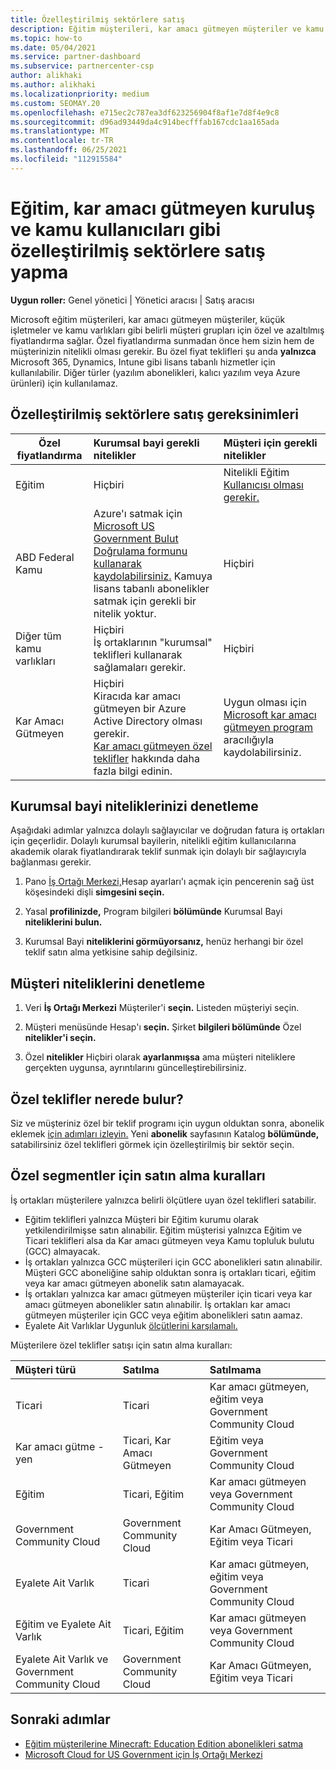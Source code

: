 ```yaml
---
title: Özelleştirilmiş sektörlere satış
description: Eğitim müşterileri, kar amacı gütmeyen müşteriler ve kamu kullanıcıları dahil olmak üzere belirli müşteri grupları için Microsoft'un özel, azaltılmış fiyatlandırması hakkında bilgi edinin.
ms.topic: how-to
ms.date: 05/04/2021
ms.service: partner-dashboard
ms.subservice: partnercenter-csp
author: alikhaki
ms.author: alikhaki
ms.localizationpriority: medium
ms.custom: SEOMAY.20
ms.openlocfilehash: e715ec2c787ea3df623256904f8af1e7d8f4e9c8
ms.sourcegitcommit: d96ad93449da4c914becfffab167cdc1aa165ada
ms.translationtype: MT
ms.contentlocale: tr-TR
ms.lasthandoff: 06/25/2021
ms.locfileid: "112915584"
---
```

# <a name="sell-to-specialized-industries-like-education-non-profit-and-government-users"></a>Eğitim, kar amacı gütmeyen kuruluş ve kamu kullanıcıları gibi özelleştirilmiş sektörlere satış yapma

**Uygun roller:** Genel yönetici | Yönetici aracısı | Satış aracısı

Microsoft eğitim müşterileri, kar amacı gütmeyen müşteriler, küçük işletmeler ve kamu varlıkları gibi belirli müşteri grupları için özel ve azaltılmış fiyatlandırma sağlar. Özel fiyatlandırma sunmadan önce hem sizin hem de müşterinizin nitelikli olması gerekir. Bu özel fiyat teklifleri şu anda **yalnızca** Microsoft 365, Dynamics, Intune gibi lisans tabanlı hizmetler için kullanılabilir. Diğer türler (yazılım abonelikleri, kalıcı yazılım veya Azure ürünleri) için kullanılamaz.

## <a name="requirements-to-sell-to-specialized-industries"></a>Özelleştirilmiş sektörlere satış gereksinimleri

|**Özel fiyatlandırma**   |**Kurumsal bayi gerekli nitelikler**   |**Müşteri için gerekli nitelikler**   |
|----------------------------|:---------------------------------|:------------------------------------------|
|Eğitim   |Hiçbiri   | Nitelikli Eğitim [Kullanıcısı olması gerekir.](https://www.microsoftvolumelicensing.com/DocumentSearch.aspx?Mode=3&DocumentTypeId=7)   |
| ABD Federal Kamu   |Azure'ı satmak için [Microsoft US Government Bulut Doğrulama formunu kullanarak kaydolabilirsiniz.](https://azuregov.microsoft.com/csp) Kamuya lisans tabanlı abonelikler satmak için gerekli bir nitelik yoktur.|   Hiçbiri|
| Diğer tüm kamu varlıkları | Hiçbiri<br />İş ortaklarının "kurumsal" teklifleri kullanarak sağlamaları gerekir. | Hiçbiri
|Kar Amacı Gütmeyen  |Hiçbiri<br/> Kiracıda kar amacı gütmeyen bir Azure Active Directory olması gerekir.<br/> [Kar amacı gütmeyen özel teklifler](https://assetsprod.microsoft.com/mpn/nonprofit-skus-in-csp-faq.pdf) hakkında daha fazla bilgi edinin.   |Uygun olması için [Microsoft kar amacı gütmeyen program](https://nonprofit.microsoft.com/#/register) aracılığıyla kaydolabilirsiniz.   |

## <a name="check-your-reseller-qualifications"></a>Kurumsal bayi niteliklerinizi denetleme

Aşağıdaki adımlar yalnızca dolaylı sağlayıcılar ve doğrudan fatura iş ortakları için geçerlidir. Dolaylı kurumsal bayilerin, nitelikli eğitim kullanıcılarına akademik olarak fiyatlandırarak teklif sunmak için dolaylı bir sağlayıcıyla bağlanması gerekir.

1. Pano [İş Ortağı Merkezi,](https://partner.microsoft.com/dashboard)Hesap ayarları'ı açmak için pencerenin sağ üst köşesindeki dişli **simgesini seçin.**

2. Yasal **profilinizde,** Program bilgileri **bölümünde** Kurumsal Bayi **niteliklerini bulun.**

3. Kurumsal Bayi **niteliklerini görmüyorsanız,** henüz herhangi bir özel teklif satın alma yetkisine sahip değilsiniz.

## <a name="check-the-customer-qualifications"></a>Müşteri niteliklerini denetleme

1. Veri **İş Ortağı Merkezi** Müşteriler'i **seçin.** Listeden müşteriyi seçin.

2. Müşteri menüsünde Hesap'ı **seçin.** Şirket **bilgileri bölümünde** Özel **nitelikler'i seçin.**

3. Özel **nitelikler** Hiçbiri olarak **ayarlanmışsa** ama müşteri niteliklere gerçekten uygunsa, ayrıntılarını güncelleştirebilirsiniz. 

## <a name="where-to-find-special-offers"></a>Özel teklifler nerede bulur?

Siz ve müşteriniz özel bir teklif programı için uygun olduktan sonra, abonelik eklemek [için adımları izleyin.](create-a-new-subscription.md) Yeni **abonelik** sayfasının Katalog **bölümünde,** satabilirsiniz özel teklifleri görmek için özelleştirilmiş bir sektör seçin.

## <a name="purchase-rules-for-special-segments"></a>Özel segmentler için satın alma kuralları

İş ortakları müşterilere yalnızca belirli ölçütlere uyan özel teklifleri satabilir. 

- Eğitim teklifleri yalnızca Müşteri bir Eğitim kurumu olarak yetkilendirilmişse satın alınabilir. Eğitim müşterisi yalnızca Eğitim ve Ticari teklifleri alsa da Kar amacı gütmeyen veya Kamu topluluk bulutu (GCC) almayacak.
- İş ortakları yalnızca GCC müşterileri için GCC abonelikleri satın alınabilir. Müşteri GCC aboneliğine sahip olduktan sonra iş ortakları ticari, eğitim veya kar amacı gütmeyen abonelik satın alamayacak.
- İş ortakları yalnızca kar amacı gütmeyen müşteriler için ticari veya kar amacı gütmeyen abonelikler satın alınabilir. İş ortakları kar amacı gütmeyen müşteriler için GCC veya eğitim abonelikleri satın aamaz.
- Eyalete Ait Varlıklar Uygunluk [ölçütlerini karşılamalı.](https://www.microsoft.com/legal/compliance/anticorruption/criteria)

Müşterilere özel teklifler satışı için satın alma kuralları:

|**Müşteri türü**   |**Satılma**   |**Satılmama**   |
|:----------------------------|:---------------------------------|:------------------------------------------|
| Ticari |Ticari | Kar amacı gütmeyen, eğitim veya Government Community Cloud |
| Kar amacı gütme -yen |Ticari, Kar Amacı Gütmeyen | Eğitim veya Government Community Cloud |
| Eğitim |Ticari, Eğitim | Kar amacı gütmeyen veya Government Community Cloud |
| Government Community Cloud |Government Community Cloud | Kar Amacı Gütmeyen, Eğitim veya Ticari |
| Eyalete Ait Varlık  | Ticari  | Kar amacı gütmeyen, eğitim veya Government Community Cloud  |
| Eğitim ve Eyalete Ait Varlık | Ticari, Eğitim | Kar amacı gütmeyen veya Government Community Cloud |
| Eyalete Ait Varlık ve Government Community Cloud | Government Community Cloud | Kar Amacı Gütmeyen, Eğitim veya Ticari |

## <a name="next-steps"></a>Sonraki adımlar

- [Eğitim müşterilerine Minecraft: Education Edition abonelikleri satma](minecraft-subscriptions.md)
- [Microsoft Cloud for US Government için İş Ortağı Merkezi](partner-center-for-microsoft-us-govt-cloud.md)
